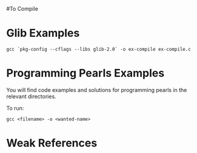 #To Compile

# Glib Examples

```shell script
gcc `pkg-config --cflags --libs glib-2.0` -o ex-compile ex-compile.c
```

# Programming Pearls Examples
You will find code examples and solutions for programming pearls in the relevant directories. 

To run:
```shell script
gcc <filename> -o <wanted-name>
```

# Weak References


